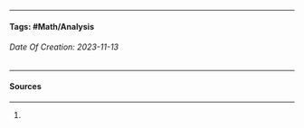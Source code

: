 __________________________________________________________________________
#### **Tags:** #Math/Analysis 
###### *Date Of Creation: 2023-11-13*
__________________________________________________________________________


#### Sources
__________________________________________________________________________
1. 